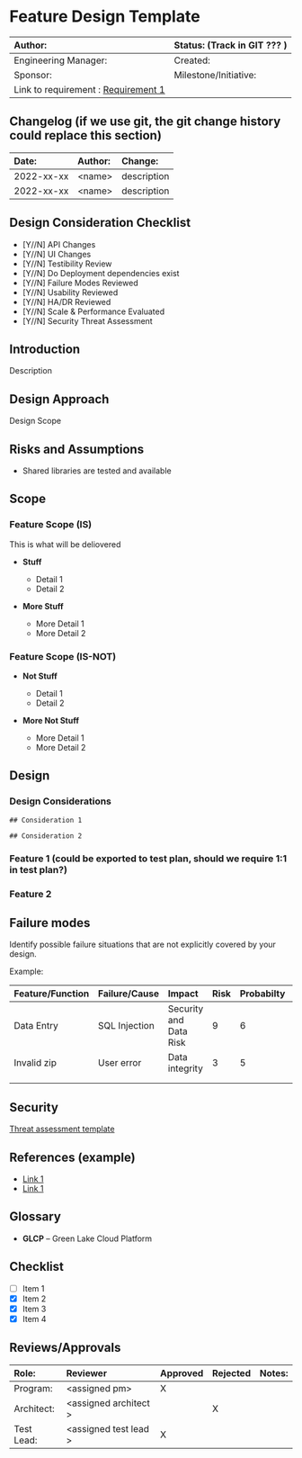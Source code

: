 # Feature Design Template

| Author: | Status: (Track in GIT ??? ) |
| :--- | :--- |
| Engineering Manager: | Created: |
| Sponsor: | Milestone/Initiative: |
| Link to requirement : [Requirement 1](https://google.com) |

## Changelog (if we use git, the git change history could replace this section)

| Date:  | Author: | Change: |
| :--- | :--- | :--- |
| 2022-xx-xx | \<name\> | description |
| 2022-xx-xx | \<name\> | description |

## Design Consideration Checklist

* [Y//N] API Changes
* [Y//N] UI Changes
* [Y//N] Testibility Review
* [Y//N] Do Deployment dependencies exist
* [Y//N] Failure Modes Reviewed
* [Y//N] Usability Reviewed
* [Y//N] HA/DR Reviewed
* [Y//N] Scale & Performance Evaluated
* [Y//N] Security Threat Assessment

## Introduction

Description

## Design Approach

Design Scope

## Risks and Assumptions

* Shared libraries are tested and available

## Scope

### Feature Scope (IS)

This is what will be deliovered

* **Stuff**
  * Detail 1
  * Detail 2
  
* **More Stuff**
  * More Detail 1
  * More Detail 2

### Feature Scope (IS-NOT)

* **Not Stuff**
  * Detail 1
  * Detail 2
  
* **More Not Stuff**
  * More Detail 1
  * More Detail 2

## Design

### Design Considerations

    ## Consideration 1

    ## Consideration 2

### Feature 1 (could be exported to test plan,  should we require 1:1 in test plan?)

### Feature 2

## Failure modes

Identify possible failure situations that are not explicitly covered by your design.

Example:

| Feature/Function| Failure/Cause| Impact | Risk | Probabilty | Mitigation |
| :--- | :--- | :--- | :--- | :--- | :--- |
| Data Entry | SQL Injection  | Security and Data Risk  | 9 | 6 | Input scrub |
| Invalid zip| User error | Data integrity  | 3 | 5 | Data validation |
| | | | | | |
| | | | | | |

## Security

[Threat assessment template](https://rndwiki-pro.its.hpecorp.net/display/HCSS/CTO+Architecture+Page+Template)

## References (example)

* [Link 1](https://google.com)
* [Link 1](https://google.com)

## Glossary

* **GLCP** – Green Lake Cloud Platform

## Checklist

* [ ] Item 1
* [x] Item 2
* [x] Item 3
* [x] Item 4

## Reviews/Approvals

| Role:  | Reviewer | Approved | Rejected | Notes: |
| :--- | :--- | :--- | :--- | :--- |
| Program: | \<assigned pm\> | X | | |
| Architect: | \<assigned architect \> | | X | |
| Test Lead:| \<assigned test lead \> | X | | |
